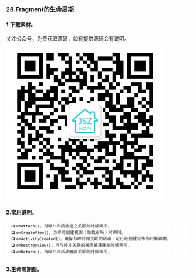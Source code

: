 ### 28.Fragment的生命周期
#### 1.下载素材。
关注公众号，免费获取源码，如有提供源码会有说明。
![title](https://raw.githubusercontent.com/JSZNopi/JSZImage/master/gitnote/2019/10/30/WXCODE-1572446034519.jpeg)

#### 2.常用说明。
![title](https://raw.githubusercontent.com/JSZNopi/JSZImage/master/gitnote/2019/12/16/1-1576481129448.png)

#### 3.生命周期图。

